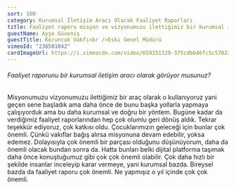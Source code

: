 ```yaml
---
sort: 100
category: Kurumsal İletişim Aracı Olarak Faaliyet Raporları
title: Faaliyet raporu misyon ve vizyonumuzu ilettiğimiz bir kurumsal iletişim aracıdır.
guestName: Ayşe Güveniş
guestTitle: Koruncuk Vakfı<br />Eski Genel Müdürü
vimeoId: "236581842"
cardImageUrl: https://i.vimeocdn.com/video/659151329-375cdbb46fc5c57021f0a32170ad9a2f930bc93552a4d41646a7fa0bdd4e9598-d.jpg?mw=535&mh=301
---
```


###### Faaliyet raporunu bir kurumsal iletişim aracı olarak görüyor musunuz?

Misyonumuzu vizyonumuzu ilettiğimiz bir araç olarak o kullanıyoruz yani geçen sene başladık ama daha önce de bunu başka yollarla yapmaya çalışıyorduk ama bu daha kurumsal ve doğru bir yöntem. Bugüne kadar da verdiğimiz faaliyet raporlarından hep çok olumlu geri dönüş aldık. Tekrar teşekkür ediyoruz, çok katkısı oldu. Çocuklarımızın geleceği için bunlar çok önemli. Çünkü vakıflar bağış alırsa misyonuna devam edebilir, yoksa edemez. Dolayısıyla çok önemli bir parçası olduğunu düşünüyorum, daha da önemli olacak bundan sonra da. Hatta bunları belki dijital platforma taşımak daha önce konuştuğumuz gibi çok çok önemli olabilir. Çok daha hızlı bir şekilde insanlar inceleyip karar vermeye, yani kurumsal bazda. Bireysel bazda da faaliyet raporu çok önemli. Ne yapmışız o yıl içinde çok çok önemli.
